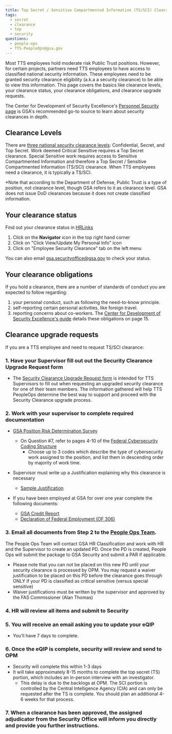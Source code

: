 ```yaml
---
title: Top Secret / Sensitive Compartmented Information (TS/SCI) Clearance
tags:
  - secret
  - clearance
  - top
  - security
questions:
  - people-ops
  - TTS-PeopleOps@gsa.gov
---
```


Most TTS employees hold moderate risk Public Trust positions. However, for certain projects, partners need TTS employees to have access to classified national security information. These employees need to be granted security clearance eligibility (a.k.a a security clearance) to be able to view this information. This page covers the basics like clearance levels, your clearance status, your clearance obligations, and clearance upgrade requests.

The Center for Development of Security Excellence's [Personnel Security page](https://www.cdse.edu/catalog/personnel-security.html) is GSA's recommended go-to source to learn about security clearances in depth.

## Clearance Levels

There are [three national security clearance levels](https://en.wikipedia.org/wiki/List_of_U.S._security_clearance_terms): Confidential, Secret, and Top Secret. Work deemed Critical Sensitive requires a Top Secret clearance. Special Sensitive work requires access to Sensitive Compartmented Information and therefore a Top Secret / Sensitive Compartmented Information (TS/SCI) clearance. When TTS employees need a clearance, it is typically a TS/SCI.

\*Note that according to the Department of Defense, Public Trust is a type of position, not clearance level, though GSA refers to it as clearance level. GSA does not issue DoD clearances because it does not create classified information.

## Your clearance status

Find out your clearance status in [HRLinks]({{site.baseurl}}/leave/#logging-into-hr-links)

1. Click on the **Navigator** icon in the top right hand corner
2. Click on "Click View/Update My Personal Info" icon
3. Click on "Employee Security Clearance" tab on the left menu

You can also email [gsa.securityoffice@gsa.gov](mailto:gsa.securityoffice@gsa.gov) to check your status.

## Your clearance obligations

If you hold a clearance, there are a number of standards of conduct you are expected to follow regarding:

1. your personal conduct, such as following the need-to-know principle.
2. self-reporting certain personal activities, like foreign travel.
3. reporting concerns about co-workers.
   The [Center for Development of Security Excellence's guide](https://www.cdse.edu/documents/cdse/Receive_and_Maint_Sct_Clnc.pdf) details these obligations on page 15.

## Clearance upgrade requests

If you are a TTS employee and need to request TS/SCI clearance:

### 1. Have your Supervisor fill out out the Security Clearance Upgrade Request form

- The [Security Clearance Upgrade Request form](https://docs.google.com/forms/d/e/1FAIpQLSfvQN8GAZdaojLq-pK6UGxm2BN5Yp96u7a1AxO7FIEwd6wdog/viewform) is intended for TTS Supervisors to fill out when requesting an upgraded security clearance for one of their team members. The information gathered will help TTS PeopleOps determine the best way to support and proceed with the Security Clearance upgrade process.

### 2. Work with your supervisor to complete required documentation

- [GSA Position Risk Determination Survey](https://goo.gl/nC9D5S)

  - On Question #7, refer to pages 4-10 of the [Federal Cybersecurity Coding Structure](https://goo.gl/633NXj)
    - Choose up to 3 codes which describe the type of cybersecurity work assigned to the position, and list them in descending order by majority of work time.

- Supervisor must write up a Justification explaining why this clearance is necessary

  - [Sample Justification](https://goo.gl/FVRmeZ)

- If you have been employed at GSA for over one year complete the following documents:
  - [GSA Credit Report](https://goo.gl/GiFhBy)
  - [Declaration of Federal Employment (OF 306)](https://goo.gl/QDkDZC)

### 3. Email all documents from Step 2 to the [People Ops Team](mailto:TTS-PeopleOps@gsa.gov).

The People Ops Team will contact GSA HR Classification and work with HR and the Supervisor to create an updated PD. Once the PD is created, People Ops will submit the package to GSA Security and submit a PAR if applicable.

- Please note that you can not be placed on this new PD until your security clearance is processed by OPM. You may request a waiver justification to be placed on this PD before the clearance goes through ONLY if your PD is classified as critical sensitive (versus special sensitive)
- Waiver justifications must be written by the supervisor and approved by the FAS Commissioner (Alan Thomas)

### 4. HR will review all items and submit to Security

### 5. You will receive an email asking you to update your eQIP

- You’ll have 7 days to complete.

### 6. Once the eQIP is complete, security will review and send to OPM

- Security will complete this within 1-3 days
- It will take approximately 8-15 months to complete the top secret (TS) portion, which includes an in-person interview with an investigator.
  - This delay is due to the backlogs at OPM. The SCI portion is controlled by the Central Intelligence Agency (CIA) and can only be requested after the TS is complete. You should plan an additional 4-6 weeks for that process.

### 7. When a clearance has been approved, the assigned adjudicator from the Security Office will inform you directly and provide you further instructions.

